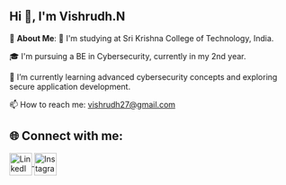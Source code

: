 ## Hi 👋, I'm Vishrudh.N

💫 **About Me**:
🏫 I'm studying at Sri Krishna College of Technology, India.

🎓 I'm pursuing a BE in Cybersecurity, currently in my 2nd year.

🌱 I’m currently learning advanced cybersecurity concepts and exploring secure application development.

📫 How to reach me: vishrudh27@gmail.com 

## 🌐 Connect with me:

<p align="left">
  <a href="https://www.linkedin.com/in/vishrudh-n-2b2aa6290" target="_blank">
    <img align="center" src="https://cdn-icons-png.flaticon.com/512/174/174857.png" alt="LinkedIn" height="40" width="40" />
  </a>
  <a href="https://www.instagram.com/bizarre_boy_vish" target="_blank">
    <img align="center" src="https://cdn-icons-png.flaticon.com/512/2111/2111463.png" alt="Instagram" height="40" width="40" />
  </a>
</p>
